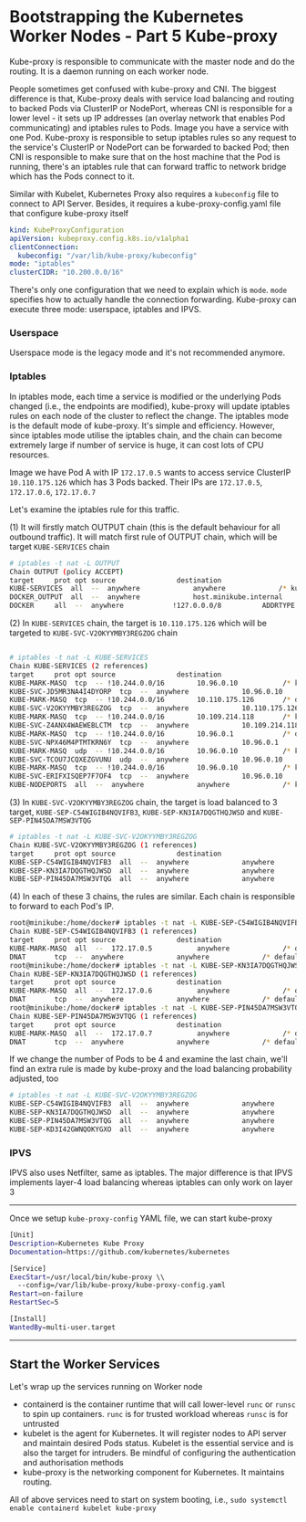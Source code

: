 # Bootstrapping the Kubernetes Worker Nodes - Part 5 Kube-proxy
Kube-proxy is responsible to communicate with the master node and do the routing. It is a daemon running on each worker node. 

People sometimes get confused with kube-proxy and CNI. The biggest difference is that, Kube-proxy deals with service load balancing and routing to backed Pods via ClusterIP or NodePort, whereas CNI is responsible for a lower level - it sets up IP addresses (an overlay network that enables Pod communicating) and iptables rules to Pods. Image you have a service with one Pod. Kube-proxy is responsible to setup iptables rules so any request to the service's ClusterIP or NodePort can be forwarded to backed Pod; then CNI is responsible to make sure that on the host machine that the Pod is running, there's an iptables rule that can forward traffic to network bridge which has the Pods connect to it. 

Similar with Kubelet, Kubernetes Proxy also requires a `kubeconfig` file to connect to API Server. Besides, it requires a kube-proxy-config.yaml file that configure kube-proxy itself

```yaml
kind: KubeProxyConfiguration
apiVersion: kubeproxy.config.k8s.io/v1alpha1
clientConnection:
  kubeconfig: "/var/lib/kube-proxy/kubeconfig"
mode: "iptables"
clusterCIDR: "10.200.0.0/16"
```
There's only one configuration that we need to explain which is `mode`. `mode` specifies how to actually handle the connection forwarding. Kube-proxy can execute three mode: userspace, iptables and IPVS. 

### Userspace

Userspace mode is the legacy mode and it's not recommended anymore. 

### Iptables

In iptables mode, each time a service is modified or the underlying Pods changed (i.e., the endpoints are modified), kube-proxy will update iptables rules on each node of the cluster to reflect the change. The iptables mode is the default mode of kube-proxy. It's simple and efficiency. However, since iptables mode utilise the iptables chain, and the chain can become extremely large if number of service is huge, it can cost lots of CPU resources. 

Image we have Pod A with IP `172.17.0.5` wants to access service ClusterIP `10.110.175.126` which has 3 Pods backed. Their IPs are `172.17.0.5`, `172.17.0.6`, `172.17.0.7`

Let's examine the iptables rule for this traffic.

(1) It will firstly match OUTPUT chain (this is the default behaviour for all outbound traffic). It will match first rule of OUTPUT chain, which will be target `KUBE-SERVICES` chain
```bash
# iptables -t nat -L OUTPUT
Chain OUTPUT (policy ACCEPT)
target     prot opt source               destination
KUBE-SERVICES  all  --  anywhere             anywhere             /* kubernetes service portals */
DOCKER_OUTPUT  all  --  anywhere             host.minikube.internal
DOCKER     all  --  anywhere            !127.0.0.0/8          ADDRTYPE match dst-type LOCAL
```
(2) In `KUBE-SERVICES` chain, the target is `10.110.175.126` which will be targeted to `KUBE-SVC-V2OKYYMBY3REGZOG` chain

```bash

# iptables -t nat -L KUBE-SERVICES
Chain KUBE-SERVICES (2 references)
target     prot opt source               destination
KUBE-MARK-MASQ  tcp  -- !10.244.0.0/16        10.96.0.10           /* kube-system/kube-dns:metrics cluster IP */ tcp dpt:9153
KUBE-SVC-JD5MR3NA4I4DYORP  tcp  --  anywhere             10.96.0.10           /* kube-system/kube-dns:metrics cluster IP */ tcp dpt:9153
KUBE-MARK-MASQ  tcp  -- !10.244.0.0/16        10.110.175.126       /* default/nginx-service cluster IP */ tcp dpt:http
KUBE-SVC-V2OKYYMBY3REGZOG  tcp  --  anywhere             10.110.175.126       /* default/nginx-service cluster IP */ tcp dpt:http
KUBE-MARK-MASQ  tcp  -- !10.244.0.0/16        10.109.214.118       /* kube-system/metrics-server:https cluster IP */ tcp dpt:https
KUBE-SVC-Z4ANX4WAEWEBLCTM  tcp  --  anywhere             10.109.214.118       /* kube-system/metrics-server:https cluster IP */ tcp dpt:https
KUBE-MARK-MASQ  tcp  -- !10.244.0.0/16        10.96.0.1            /* default/kubernetes:https cluster IP */ tcp dpt:https
KUBE-SVC-NPX46M4PTMTKRN6Y  tcp  --  anywhere             10.96.0.1            /* default/kubernetes:https cluster IP */ tcp dpt:https
KUBE-MARK-MASQ  udp  -- !10.244.0.0/16        10.96.0.10           /* kube-system/kube-dns:dns cluster IP */ udp dpt:domain
KUBE-SVC-TCOU7JCQXEZGVUNU  udp  --  anywhere             10.96.0.10           /* kube-system/kube-dns:dns cluster IP */ udp dpt:domain
KUBE-MARK-MASQ  tcp  -- !10.244.0.0/16        10.96.0.10           /* kube-system/kube-dns:dns-tcp cluster IP */ tcp dpt:domain
KUBE-SVC-ERIFXISQEP7F7OF4  tcp  --  anywhere             10.96.0.10           /* kube-system/kube-dns:dns-tcp cluster IP */ tcp dpt:domain
KUBE-NODEPORTS  all  --  anywhere             anywhere             /* kubernetes service nodeports; NOTE: this must be the last rule in this chain */ ADDRTYPE match dst-type LOCAL
```

(3) In `KUBE-SVC-V2OKYYMBY3REGZOG` chain, the target is load balanced to 3 target, `KUBE-SEP-C54WIGIB4NQVIFB3`, `KUBE-SEP-KN3IA7DQGTHQJWSD` and `KUBE-SEP-PIN45DA7MSW3VTQG`

```bash
# iptables -t nat -L KUBE-SVC-V2OKYYMBY3REGZOG
Chain KUBE-SVC-V2OKYYMBY3REGZOG (1 references)
target     prot opt source               destination
KUBE-SEP-C54WIGIB4NQVIFB3  all  --  anywhere             anywhere             /* default/nginx-service */ statistic mode random probability 0.33333333349
KUBE-SEP-KN3IA7DQGTHQJWSD  all  --  anywhere             anywhere             /* default/nginx-service */ statistic mode random probability 0.50000000000
KUBE-SEP-PIN45DA7MSW3VTQG  all  --  anywhere             anywhere             /* default/nginx-service */
```

(4) In each of these 3 chains, the rules are similar. Each chain is responsible to forward to each Pod's IP.

```bash
root@minikube:/home/docker# iptables -t nat -L KUBE-SEP-C54WIGIB4NQVIFB3
Chain KUBE-SEP-C54WIGIB4NQVIFB3 (1 references)
target     prot opt source               destination
KUBE-MARK-MASQ  all  --  172.17.0.5           anywhere             /* default/nginx-service */
DNAT       tcp  --  anywhere             anywhere             /* default/nginx-service */ tcp to:172.17.0.5:80
root@minikube:/home/docker# iptables -t nat -L KUBE-SEP-KN3IA7DQGTHQJWSD
Chain KUBE-SEP-KN3IA7DQGTHQJWSD (1 references)
target     prot opt source               destination
KUBE-MARK-MASQ  all  --  172.17.0.6           anywhere             /* default/nginx-service */
DNAT       tcp  --  anywhere             anywhere             /* default/nginx-service */ tcp to:172.17.0.6:80
root@minikube:/home/docker# iptables -t nat -L KUBE-SEP-PIN45DA7MSW3VTQG
Chain KUBE-SEP-PIN45DA7MSW3VTQG (1 references)
target     prot opt source               destination
KUBE-MARK-MASQ  all  --  172.17.0.7           anywhere             /* default/nginx-service */
DNAT       tcp  --  anywhere             anywhere             /* default/nginx-service */ tcp to:172.17.0.7:80
```
If we change the number of Pods to be 4 and examine the last chain, we'll find an extra rule is made by kube-proxy and the load balancing probability adjusted, too

```bash
# iptables -t nat -L KUBE-SVC-V2OKYYMBY3REGZOG
KUBE-SEP-C54WIGIB4NQVIFB3  all  --  anywhere             anywhere             /* default/nginx-service */ statistic mode random probability 0.25000000000
KUBE-SEP-KN3IA7DQGTHQJWSD  all  --  anywhere             anywhere             /* default/nginx-service */ statistic mode random probability 0.33333333349
KUBE-SEP-PIN45DA7MSW3VTQG  all  --  anywhere             anywhere             /* default/nginx-service */ statistic mode random probability 0.50000000000
KUBE-SEP-KD3I42GWNQOKYGXO  all  --  anywhere             anywhere             /* default/nginx-service */
```
### IPVS

IPVS also uses Netfilter, same as iptables. The major difference is that IPVS implements layer-4 load balancing whereas iptables can only work on layer 3

---
Once we setup `kube-proxy-config` YAML file, we can start kube-proxy

```bash
[Unit]
Description=Kubernetes Kube Proxy
Documentation=https://github.com/kubernetes/kubernetes

[Service]
ExecStart=/usr/local/bin/kube-proxy \\
  --config=/var/lib/kube-proxy/kube-proxy-config.yaml
Restart=on-failure
RestartSec=5

[Install]
WantedBy=multi-user.target
```

---
## Start the Worker Services

Let's wrap up the services running on Worker node

- containerd is the container runtime that will call lower-level `runc` or `runsc` to spin up containers. `runc` is for trusted workload whereas `runsc` is for untrusted
- kubelet is the agent for Kubernetes. It will register nodes to API server and maintain desired Pods status. Kubelet is the essential service and is also the target for intruders. Be mindful of configuring the authentication and authorisation methods
- kube-proxy is the networking component for Kubernetes. It maintains routing.

All of above services need to start on system booting, i.e., `sudo systemctl enable containerd kubelet kube-proxy`